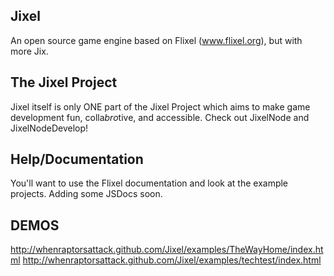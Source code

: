 Jixel 
-----
An open source game engine based on Flixel (www.flixel.org), but with more Jix.

The Jixel Project
-----
Jixel itself is only ONE part of the Jixel Project which aims to make game development fun, colla*bro*tive, and accessible. 
Check out JixelNode and JixelNodeDevelop! 

Help/Documentation
----
You'll want to use the Flixel documentation and look at the example projects. Adding some JSDocs soon.

DEMOS
-----
http://whenraptorsattack.github.com/Jixel/examples/TheWayHome/index.html 
http://whenraptorsattack.github.com/Jixel/examples/techtest/index.html 




